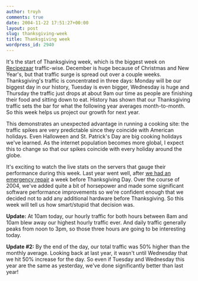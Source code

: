 ```yaml
---
author: troyh
comments: true
date: 2004-11-22 17:51:27+00:00
layout: post
slug: thanksgiving-week
title: Thanksgiving week
wordpress_id: 2940
---
```


It's the start of Thanksgiving week, which is the biggest week on [Recipezaar](http://www.recipezaar.com) traffic-wise. December is huge because of Christmas and New Year's, but that traffic surge is spread out over a couple weeks. Thanksgiving's traffic is concentrated in three days: Monday will be our biggest day in our history, Tuesday is even bigger, Wednesday is huge and Thursday the traffic just drops at about 9am our time as people are finishing their food and sitting down to eat. History has shown that our Thanksgiving traffic sets the bar for what the following year averages month-to-month. So this week helps us project our growth for next year.

This demonstrates an unexpected advantage in running a cooking site: the traffic spikes are very predictable since they coincide with American holidays. Even Halloween and St. Patrick's Day are big cooking holidays we've learned. As the internet population becomes more global, I expect this to change so that our spikes coincide with every holiday around the globe.

It's exciting to watch the live stats on the servers that gauge their performance during this week. Last year went well, after [we had an emergency repair](http://troyandgay.com/index.php?p=2502) a week before Thanksgiving Day. Over the course of 2004, we've added quite a bit of horsepower and made some significant software performance improvements so we're confident enough that we decided not to add any additional hardware before Thanksgiving. So this week will tell us how smart/stupid that decision was.

**Update:** At 10am today, our hourly traffic for both  hours between 8am and 10am blew away our highest hourly traffic ever. And daily traffic generally peaks from noon to 3pm, so those three hours are going to be interesting today.

**Update #2:** By the end of the day, our total traffic was 50% higher than the monthly average. Looking back at last year, it wasn't until Wednesday that we hit 50% increase for the day. So even if Tuesday and Wednesday this year are the same as yesterday, we've done significantly better than last year!
